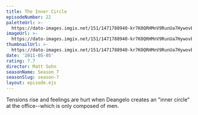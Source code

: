 ```yaml
---
title: The Inner Circle
episodeNumber: 22
paletteUrl: >-
  https://dato-images.imgix.net/151/1471788940-kr7K0QRHMnV9RunUa7Hywovbt1u.jpg?auto=enhance&ch=DPR%2CWidth&palette=json
imageUrl: >-
  https://dato-images.imgix.net/151/1471788940-kr7K0QRHMnV9RunUa7Hywovbt1u.jpg?auto=compress%2Cformat&ch=DPR%2CWidth&w=500
thumbnailUrl: >-
  https://dato-images.imgix.net/151/1471788940-kr7K0QRHMnV9RunUa7Hywovbt1u.jpg?auto=enhance&ch=DPR%2CWidth&fit=crop&fm=jpg&h=280&w=500
date: '2011-05-05'
rating: 7.7
director: Matt Sohn
seasonName: Season 7
seasonSlug: season-7
layout: episode.ejs
---
```


Tensions rise and feelings are hurt when Deangelo creates an "inner circle" at the office--which is only composed of men.
